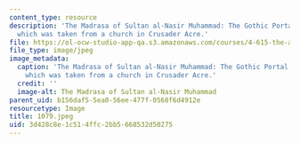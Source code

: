 ```yaml
---
content_type: resource
description: 'The Madrasa of Sultan al-Nasir Muhammad: The Gothic Portal of the Madrasa,
  which was taken from a church in Crusader Acre.'
file: https://ol-ocw-studio-app-qa.s3.amazonaws.com/courses/4-615-the-architecture-of-cairo-spring-2002/3d428c8e1c514ffc2bb5668532d50275_1079.jpeg
file_type: image/jpeg
image_metadata:
  caption: 'The Madrasa of Sultan al-Nasir Muhammad: The Gothic Portal of the Madrasa,
    which was taken from a church in Crusader Acre.'
  credit: ''
  image-alt: The Madrasa of Sultan al-Nasir Muhammad
parent_uid: b156daf5-5ea0-56ee-477f-0568f6d4912e
resourcetype: Image
title: 1079.jpeg
uid: 3d428c8e-1c51-4ffc-2bb5-668532d50275
---
```

